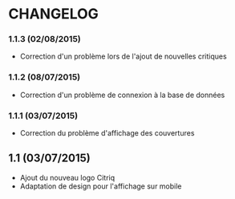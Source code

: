 CHANGELOG
=========

### 1.1.3 (02/08/2015)
* Correction d'un problème lors de l'ajout de nouvelles critiques

### 1.1.2 (08/07/2015)
* Correction d'un problème de connexion à la base de données

### 1.1.1 (03/07/2015)
* Correction du problème d'affichage des couvertures

## 1.1 (03/07/2015)
* Ajout du nouveau logo Citriq
* Adaptation de design pour l'affichage sur mobile
